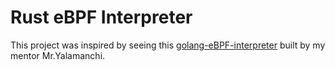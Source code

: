 # Rust eBPF Interpreter

This project was inspired by seeing this [golang-eBPF-interpreter](https://github.com/mryalamanchi/eBPF-interpreter) built by my mentor Mr.Yalamanchi.


